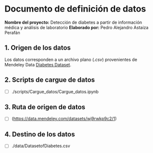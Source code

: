 # **Documento de definición de datos**
**Nombre del proyecto:** Detección de diabetes a partir de información médica y análisis de laboratorio
**Elaborado por:** Pedro Alejandro Astaiza Perafán
## **1. Origen de los datos**
Los datos corresponden a un archivo plano (*.csv*) provenientes de Mendeley Data [Diabetes Dataset](https://data.mendeley.com/datasets/wj9rwkp9c2/1).
## **2. Scripts de cargue de datos**
- [ ] ./scripts/Cargue_datos/Cargue_datos.ipynb
## **3. Ruta de origen de datos**
- [ ] (https://data.mendeley.com/datasets/wj9rwkp9c2/1)
## **4. Destino de los datos**
- [ ] ./data/DatasetofDiabetes.csv